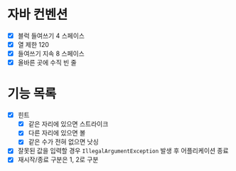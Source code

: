 # 자바 컨벤션
- [x] 블럭 들여쓰기 4 스페이스
- [x] 열 제한 120
- [x] 들여쓰기 지속 8 스페이스
- [x] 올바른 곳에 수직 빈 줄

# 기능 목록
- [x] 힌트
  - [x] 같은 자리에 있으면 스트라이크
  - [x] 다른 자리에 있으면 볼
  - [x] 같은 수가 전혀 없으면 낫싱
- [x] 잘못된 값을 입력할 경우 `IllegalArgumentException` 발생 후 어플리케이션 종료
- [x] 재시작/종료 구분은 1, 2로 구분